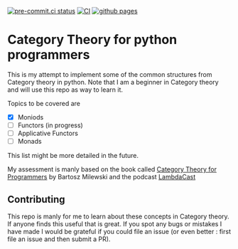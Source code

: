 [![pre-commit.ci status](https://results.pre-commit.ci/badge/github/finsberg/category-theory-python/master.svg)](https://results.pre-commit.ci/latest/github/finsberg/category-theory-python/master)
[![CI](https://github.com/finsberg/category-theory-python/actions/workflows/main.yml/badge.svg)](https://github.com/finsberg/category-theory-python/actions/workflows/main.yml)
[![github pages](https://github.com/finsberg/category-theory-python/actions/workflows/github-pages.yml/badge.svg)](https://github.com/finsberg/category-theory-python/actions/workflows/github-pages.yml)

# Category Theory for python programmers

This is my attempt to implement some of the common structures from Category theory in python. Note that I am a beginner in Category theory and will use this repo as way to learn it.

Topics to be covered are

- [x] Moniods
- [ ] Functors (in progress)
- [ ] Applicative Functors
- [ ] Monads

This list might be more detailed in the future.

My assessment is manly based on the book called [Category Theory for Programmers](https://bartoszmilewski.com/2014/10/28/category-theory-for-programmers-the-preface/) by Bartosz Milewski and the podcast [LambdaCast](https://soundcloud.com/lambda-cast)


## Contributing
This repo is manly for me to learn about these concepts in Category theory. If anyone finds this useful that is great. If you spot any bugs or mistakes I have made I would be grateful if you could file an issue (or even better : first file an issue and then submit a PR).
